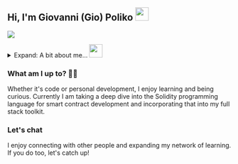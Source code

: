 ## Hi, I'm Giovanni (Gio) Poliko <img src="https://media.giphy.com/media/hvRJCLFzcasrR4ia7z/giphy.gif" width="30px" />
[<img src="https://img.shields.io/badge/linkedin-%230077B5.svg?&style=for-the-badge&logo=linkedin&logoColor=white" />](https://www.linkedin.com/in/giovannipoliko/)

<details>
<summary>Expand: A bit about me... <img src="https://media.giphy.com/media/fZ91xzFtKWmoJSD4TK/giphy.gif" height="30px" /></summary>

```javascript
const gio = {
  pronouns: "he" | "him",
  favourites: {
      food: "BBQ"
      beverages: ["ginger beer", "nippys", "powerade"],
      hobbies: ["rugby", "Brazilian jiujitsu", "board games", "watch collecting"]
  },
  code: ["HTML", "CSS", "JavaScript", "TypeScript", "Java", "C"],
  tools: ["React", "Redux", "Node", "Github-Actions", "Docker", "CircleCI", "Jenkins", "MongoDB"],
  testing: ["Jest", "Puppeteer", "Playwright", "Selenium", "Postman"],
  architecture: ["REST", "component-based", "microservices"],
  deepDives: ["Solidity", "Nix/NixOS"],
  toLearn: {
      code: ["Rust", "AWS Cloud Services"]
  },
  challenge: "Build the capacity for Substrate development, and learn Rust"
}
```

</details>

### What am I up to? 👨‍💻
Whether it's code or personal development, I enjoy learning and being curious. Currently I am taking a deep dive into the Solidity programming language for smart contract development and incorporating that into my full stack toolkit.

### Let's chat
I enjoy connecting with other people and expanding my network of learning. If you do too, let's catch up!
<br/><br/>

<!-- ![github stats](https://github-readme-stats.vercel.app/api?username=gpoliko&count_private=true&show_icons=true&theme=vue-dark)
![github streak](https://github-readme-streak-stats.herokuapp.com/?user=gpoliko&theme=vue-dark) -->
